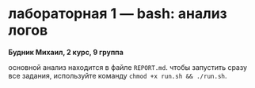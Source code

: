 # лабораторная 1 — bash: анализ логов
**Будник Михаил, 2 курс, 9 группа**

основной анализ находится в файле `REPORT.md`. чтобы запустить сразу все задания, используйте команду `chmod +x run.sh && ./run.sh`.